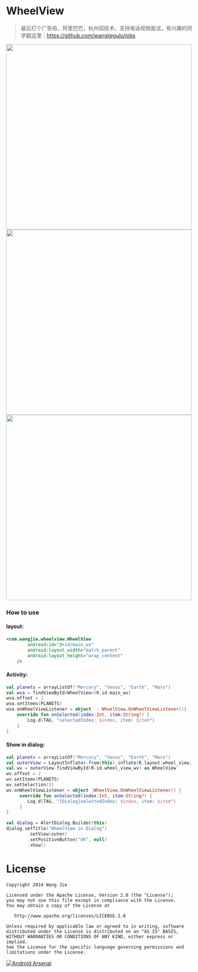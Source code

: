 WheelView
=========

> 最后打个广告哈，阿里巴巴，杭州招技术，支持电话视频面试，有兴趣的同学戳这里：https://github.com/wangjiegulu/jobs

<img src='image/image01.png' height='500px'/>
<img src='image/image02.png' height='500px'/>
<img src='image/image03.png' height='500px'/>

### How to use

#### layout: 
```xml
<com.wangjie.wheelview.WheelView
        android:id="@+id/main_wv"
        android:layout_width="match_parent"
        android:layout_height="wrap_content"
    />
```

#### Activity: 

```kotlin   
val planets = arrayListOf("Mercury", "Venus", "Earth", "Mars")
val wva = findViewById<WheelView>(R.id.main_wv)
wva.offset = 1
wva.setItems(PLANETS)
wva.onWheelViewListener = object  : WheelView.OnWheelViewListener(){
    override fun onSelected(index:Int, item:String?) {
        Log.d(TAG, "selectedIndex: $index, item: $item")
    }
}
```

#### Show in dialog: 

```kotlin
val planets = arrayListOf("Mercury", "Venus", "Earth", "Mars")
val outerView = LayoutInflater.from(this).inflate(R.layout.wheel_view, null)
val wv = outerView.findViewById(R.id.wheel_view_wv) as WheelView
wv.offset = 2
wv.setItems(PLANETS)
wv.setSelection(3)
wv.onWheelViewListener = object :WheelView.OnWheelViewListener() {
     override fun onSelected(index:Int, item:String?) {
        Log.d(TAG, "[Dialog]selectedIndex: $index, item: $item")
     }
}

val dialog = AlertDialog.Builder(this)
dialog.setTitle("WheelView in Dialog")
        .setView(outer)
        .setPositiveButton("OK", null)
        .show()
```
    
License
=======

    Copyright 2014 Wang Jie

    Licensed under the Apache License, Version 2.0 (the "License");
    you may not use this file except in compliance with the License.
    You may obtain a copy of the License at

       http://www.apache.org/licenses/LICENSE-2.0

    Unless required by applicable law or agreed to in writing, software
    distributed under the License is distributed on an "AS IS" BASIS,
    WITHOUT WARRANTIES OR CONDITIONS OF ANY KIND, either express or implied.
    See the License for the specific language governing permissions and
    limitations under the License.


[![Android Arsenal](https://img.shields.io/badge/Android%20Arsenal-WheelView-brightgreen.svg?style=flat)](https://android-arsenal.com/details/1/1433)

